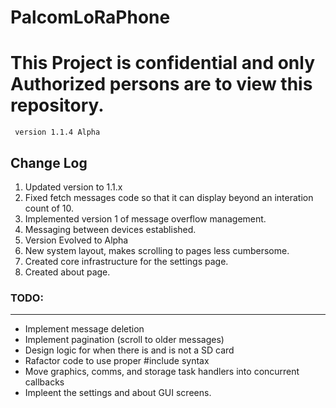 # PalcomLoRaPhone
<h1><b>This Project is confidential and only Authorized persons are to view this repository.</b></h1>
<code> version 1.1.4 Alpha</code>

<h2>Change Log</h2>
<ol>
<li>Updated version to 1.1.x</li>
<li>Fixed fetch messages code so that it can display beyond an interation count of 10.</li>
<li>Implemented version 1 of message overflow management.</li>
<li>Messaging between devices established.</li>
<li>Version Evolved to Alpha</li>
<li>New system layout, makes scrolling to pages less cumbersome.</li>
<li>Created core infrastructure for the settings page.</li>
<li>Created about page.</li>
</ol>

<h3>TODO:</h3>
<hr/>
<ul>
<li>Implement message deletion</li>
<li>Implement pagination (scroll to older messages)</li>
<li>Design logic for when there is and is not a SD card</li>
<li>Rafactor code to use proper #include syntax</li>
<li>Move graphics, comms, and storage task handlers into concurrent callbacks</li>
<li>Impleent the settings and about GUI screens.</li>
</ul>
